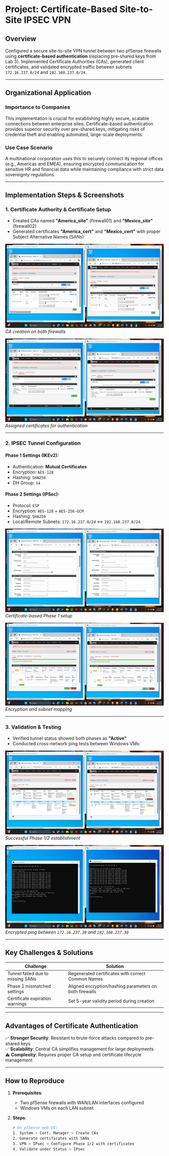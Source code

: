 # Project: Certificate-Based Site-to-Site IPSEC VPN

## Overview
Configured a secure site-to-site VPN tunnel between two pfSense firewalls using **certificate-based authentication** (replacing pre-shared keys from Lab 3). Implemented Certificate Authorities (CAs), generated client certificates, and validated encrypted traffic between subnets `172.16.237.0/24` and `192.168.237.0/24`.

---

## Organizational Application

### Importance to Companies
This implementation is crucial for establishing highly secure, scalable connections between enterprise sites. Certificate-based authentication provides superior security over pre-shared keys, mitigating risks of credential theft and enabling automated, large-scale deployments.

### Use Case Scenario
A multinational corporation uses this to securely connect its regional offices (e.g., Americas and EMEA), ensuring encrypted communication for sensitive HR and financial data while maintaining compliance with strict data sovereignty regulations.

---

## Implementation Steps & Screenshots

### 1. Certificate Authority & Certificate Setup
- Created CAs named **"America_site"** (firewall01) and **"Mexico_site"** (firewall02)
- Generated certificates **"America_cert"** and **"Mexico_cert"** with proper Subject Alternative Names (SANs)

![Certificate Authorities](screenshots/certificate-authorities.png)  
*CA creation on both firewalls*

![Firewall Certificates](screenshots/firewall-certificates.png)  
*Assigned certificates for authentication*

---

### 2. IPSEC Tunnel Configuration
#### Phase 1 Settings (IKEv2):
- Authentication: **Mutual Certificates**  
- Encryption: `AES-128`  
- Hashing: `SHA256`  
- DH Group: `14`  

#### Phase 2 Settings (IPSec):
- Protocol: `ESP`  
- Encryption: `AES-128` + `AES-256-GCM`  
- Hashing: `SHA256`  
- Local/Remote Subnets: `172.16.237.0/24` ↔ `192.168.237.0/24`  

![Phase 1 Configuration](screenshots/ipsec-phase1-config.png)  
*Certificate-based Phase 1 setup*

![Phase 2 Configuration](screenshots/ipsec-phase2-config.png)  
*Encryption and subnet mapping*

---

### 3. Validation & Testing
- Verified tunnel status showed both phases as **"Active"**
- Conducted cross-network ping tests between Windows VMs:

![Tunnel Status](screenshots/ipsec-tunnel-status.png)  
*Successful Phase 1/2 establishment*

![Ping Test](screenshots/cross-network-ping.png)  
*Encrypted ping between `172.16.237.30` and `192.168.237.30`*

---

## Key Challenges & Solutions
| Challenge | Solution |
|-----------|----------|
| Tunnel failed due to missing SANs | Regenerated certificates with correct Common Names |
| Phase 1 mismatched settings | Aligned encryption/hashing parameters on both firewalls |
| Certificate expiration warnings | Set 5-year validity period during creation |

---

## Advantages of Certificate Authentication
✅ **Stronger Security**: Resistant to brute-force attacks compared to pre-shared keys  
✅ **Scalability**: Central CA simplifies management for large deployments  
⚠️ **Complexity**: Requires proper CA setup and certificate lifecycle management  

---

## How to Reproduce
1. **Prerequisites**:
   - Two pfSense firewalls with WAN/LAN interfaces configured
   - Windows VMs on each LAN subnet

2. **Steps**:
   ```bash
   # On pfSense web UI:
   1. System > Cert. Manager > Create CAs
   2. Generate certificates with SANs
   3. VPN > IPsec > Configure Phase 1/2 with certificates
   4. Validate under Status > IPsec
